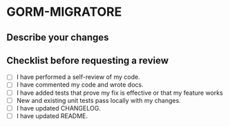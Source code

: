 # GORM-MIGRATORE

## Describe your changes


## Checklist before requesting a review
- [ ] I have performed a self-review of my code.
- [ ] I have commented my code and wrote docs.
- [ ] I have added tests that prove my fix is effective or that my feature works
- [ ] New and existing unit tests pass locally with my changes.
- [ ] I have updated CHANGELOG.
- [ ] I have updated README.
